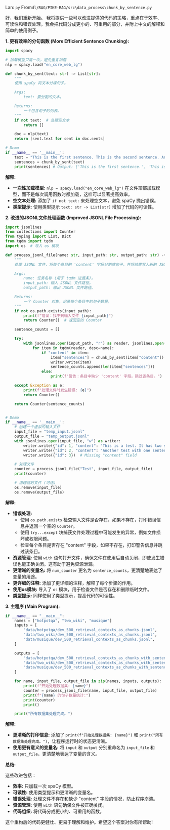 Lan: `py` From`dl/RAG/PIKE-RAG/src\data_process\chunk_by_sentence.py`

好，我们重新开始。 我将提供一些可以改进提供的代码的策略，重点在于效率、可读性和错误处理。我会把代码分成更小的、可重用的部分，并附上中文的解释和简单的使用例子。

**1. 更有效率的分句函数 (More Efficient Sentence Chunking):**

```python
import spacy

# 加载模型只需一次，避免重复加载
nlp = spacy.load("en_core_web_lg")

def chunk_by_sent(text: str) -> List[str]:
    """
    使用 spaCy 将文本分成句子。

    Args:
        text: 要分割的文本。

    Returns:
        一个包含句子的列表。
    """
    if not text:  # 处理空文本
        return []

    doc = nlp(text)
    return [sent.text for sent in doc.sents]

# Demo
if __name__ == '__main__':
    text = "This is the first sentence. This is the second sentence. And a third."
    sentences = chunk_by_sent(text)
    print(sentences) # Output: ['This is the first sentence.', 'This is the second sentence.', 'And a third.']

```

**解释:**

*   **一次性加载模型:** `nlp = spacy.load("en_core_web_lg")` 在文件顶部加载模型，而不是每次调用函数时都加载，这样可以显著提高效率。
*   **空文本处理:** 添加了 `if not text:` 来处理空文本，避免 spaCy 抛出错误。
*   **类型提示:** 使用类型提示 `text: str -> List[str]` 增加了代码的可读性。

**2. 改进的JSONL文件处理函数 (Improved JSONL File Processing):**

```python
import jsonlines
from collections import Counter
from typing import List, Dict
from tqdm import tqdm
import os  # 导入 os 模块

def process_jsonl_file(name: str, input_path: str, output_path: str) -> Counter:
    """
    处理 JSONL 文件，将每个条目的 'content' 字段分割成句子，并将结果写入新的 JSONL 文件。

    Args:
        name: 任务名称 (用于 tqdm 进度条)。
        input_path: 输入 JSONL 文件路径。
        output_path: 输出 JSONL 文件路径。

    Returns:
        一个 Counter 对象，记录每个条目中的句子数量。
    """
    if not os.path.exists(input_path):
        print(f"错误：找不到输入文件 {input_path}")
        return Counter()  # 返回空的 Counter

    sentence_counts = []

    try:
        with jsonlines.open(input_path, "r") as reader, jsonlines.open(output_path, "w") as writer:
            for item in tqdm(reader, desc=name):
                if "content" in item:
                    item["sentences"] = chunk_by_sent(item["content"])
                    writer.write(item)
                    sentence_counts.append(len(item["sentences"]))
                else:
                    print(f"警告：条目中缺少 'content' 字段。跳过该条目。")

    except Exception as e:
        print(f"处理文件时发生错误: {e}")
        return Counter()

    return Counter(sentence_counts)


# Demo
if __name__ == '__main__':
    # 创建一个虚拟的输入文件
    input_file = "temp_input.jsonl"
    output_file = "temp_output.jsonl"
    with jsonlines.open(input_file, "w") as writer:
        writer.write({"id": 1, "content": "This is a test. It has two sentences."})
        writer.write({"id": 2, "content": "Another test with one sentence."})
        writer.write({"id": 3})  # Missing "content" field

    # 处理文件
    counter = process_jsonl_file("Test", input_file, output_file)
    print(counter)

    # 清理临时文件 (可选)
    os.remove(input_file)
    os.remove(output_file)

```

**解释:**

*   **错误处理:**
    *   使用 `os.path.exists` 检查输入文件是否存在，如果不存在，打印错误信息并返回一个空的 `Counter`。
    *   使用 `try...except` 块捕获文件处理过程中可能发生的异常，例如文件损坏或权限问题。
    *   检查每个条目是否存在 "content" 字段，如果不存在，打印警告信息并跳过该条目。
*   **资源管理:** 使用 `with` 语句打开文件，确保文件在使用后自动关闭，即使发生错误也能正确关闭。这有助于避免资源泄漏。
*   **更清晰的变量名:** 将 `num_counter` 更名为 `sentence_counts`，更清楚地表达了变量的用途。
*   **更详细的注释:**  添加了更详细的注释，解释了每个步骤的作用。
*   **使用os模块:** 导入了 `os` 模块，用于检查文件是否存在和删除临时文件。
*   **类型提示:** 同样使用了类型提示，提高代码的可读性。

**3. 主程序 (Main Program):**

```python
if __name__ == "__main__":
    names = ["hotpotqa", "two_wiki", "musique"]
    inputs = [
        "data/hotpotqa/dev_500_retrieval_contexts_as_chunks.jsonl",
        "data/two_wiki/dev_500_retrieval_contexts_as_chunks.jsonl",
        "data/musique/dev_500_retrieval_contexts_as_chunks.jsonl",
    ]

    outputs = [
        "data/hotpotqa/dev_500_retrieval_contexts_as_chunks_with_sentences.jsonl",
        "data/two_wiki/dev_500_retrieval_contexts_as_chunks_with_sentences.jsonl",
        "data/musique/dev_500_retrieval_contexts_as_chunks_with_sentences.jsonl",
    ]

    for name, input_file, output_file in zip(names, inputs, outputs):
        print(f"开始处理数据集: {name}")
        counter = process_jsonl_file(name, input_file, output_file)
        print(f"{name} 的句子数量统计:")
        print(counter)
        print()

    print("所有数据集处理完成。")
```

**解释:**

*   **更清晰的打印信息:**  添加了 `print(f"开始处理数据集: {name}")` 和 `print("所有数据集处理完成。")`，让程序运行时的状态更清晰。
*   **使用更有意义的变量名:** 将 `input` 和 `output` 分别重命名为 `input_file` 和 `output_file`，更清楚地表达了变量的含义。

**总结:**

这些改进包括：

*   **效率:**  只加载一次 spaCy 模型。
*   **可读性:**  使用类型提示和更清晰的变量名。
*   **错误处理:**  处理文件不存在和缺少 "content" 字段的情况，防止程序崩溃。
*   **资源管理:** 使用 `with` 语句确保文件被正确关闭。
*   **代码组织:**  将代码分成更小的、可重用的函数。

这个重构后的代码更健壮、更易于理解和维护。希望这个答案对你有所帮助!
